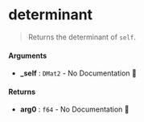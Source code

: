 # determinant

>  Returns the determinant of `self`.

#### Arguments

- **\_self** : `DMat2` \- No Documentation 🚧

#### Returns

- **arg0** : `f64` \- No Documentation 🚧